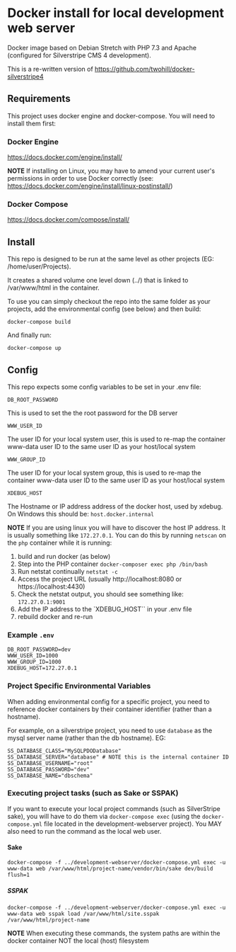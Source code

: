# Docker install for local development web server

Docker image based on Debian Stretch with PHP 7.3 and Apache (configured for Silverstripe CMS 4 development).

This is a re-written version of https://github.com/twohill/docker-silverstripe4

## Requirements

This project uses docker engine and docker-compose. You will need to install them first:

### Docker Engine

https://docs.docker.com/engine/install/

**NOTE** If installing on Linux, you may have to amend your current
user's permissions in order to use Docker correctly (see: https://docs.docker.com/engine/install/linux-postinstall/)

### Docker Compose

https://docs.docker.com/compose/install/

## Install

This repo is designed to be run at the same level as other projects (EG: /home/user/Projects).

It creates a shared volume one level down (../) that is linked to /var/www/html
in the container.

To use you can simply checkout the repo into the same folder as your projects,
add the environmental config (see below) and then build:

    docker-compose build

And finally run:

    docker-compose up

## Config

This repo expects some config variables to be set in your .env file:

`DB_ROOT_PASSWORD`

This is used to set the the root password for the DB server

`WWW_USER_ID`

The user ID for your local system user, this is used to re-map the container www-data user ID to the same user ID as your host/local system

`WWW_GROUP_ID`

The user ID for your local system group, this is used to re-map the container www-data user ID to the same user ID as your host/local system

`XDEBUG_HOST`

The Hostname or IP address address of the docker host, used by xdebug. On
Windows this should be: `host.docker.internal`

**NOTE** If you are using linux you will have to discover the host IP address.
It is usually something like `172.27.0.1`. You can do this by running `netscan`
on the `php` container while it is running:

1. build and run docker (as below)
2. Step into the PHP container `docker-composer exec php /bin/bash`
3. Run netstat continually `netstat -c`
4. Access the project URL (usually http://localhost:8080 or https://localhost:4430)
5. Check the netstat output, you should see something like: `172.27.0.1:9001`
6. Add the IP address to the `XDEBUG_HOST`` in your .env file
7. rebuild docker and re-run

### Example `.env`

```
DB_ROOT_PASSWORD=dev
WWW_USER_ID=1000
WWW_GROUP_ID=1000
XDEBUG_HOST=172.27.0.1
```

### Project Specific Environmental Variables

When adding environmental config for a specific project, you need to
reference docker containers by their container identifier (rather than
a hostname).

For example, on a silverstripe project, you need to use `database` as the 
mysql server name (rather than the db hostname). EG:

    SS_DATABASE_CLASS="MySQLPDODatabase"
    SS_DATABASE_SERVER="database" # NOTE this is the internal container ID
    SS_DATABASE_USERNAME="root"
    SS_DATABASE_PASSWORD="dev"
    SS_DATABASE_NAME="dbschema"

### Executing project tasks (such as Sake or SSPAK)

If you want to execute your local project commands (such as SilverStripe
sake), you will have to do them via `docker-compose exec` (using the
`docker-compose.yml` file located in the development-webserver project).
You MAY also need to run the command as the local web user.

#### Sake

    docker-compose -f ../development-webserver/docker-compose.yml exec -u www-data web /var/www/html/project-name/vendor/bin/sake dev/build flush=1

##### SSPAK

    docker-compose -f ../development-webserver/docker-compose.yml exec -u www-data web sspak load /var/www/html/site.sspak /var/www/html/project-name

**NOTE** When executing these commands, the system paths are within the docker container NOT the local (host) filesystem